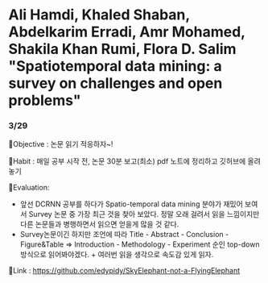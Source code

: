 # Ali Hamdi, Khaled Shaban, Abdelkarim Erradi, Amr Mohamed, Shakila Khan Rumi, Flora D. Salim "Spatiotemporal data mining: a survey on challenges and open problems"

### 3/29
🐘Objective : 논문 읽기 적응하자~!

🐘Habit : 매일 공부 시작 전, 논문 30분 보고(최소) pdf 노트에 정리하고 깃허브에 올려놓기

🐘Evaluation:
* 앞선 DCRNN 공부를 하다가 Spatio-temporal data mining 분야가 재밌어 보여서 Survey 논문 중 가장 최근 것을 찾아 보았다. 정말 오래 걸려서 읽을 느낌이지만 다른 논문들과 병행하면서 읽으면 얻을게 많을 것 같다.
* Survey논문이긴 하지만 조언에 따라 Title - Abstract - Conclusion - Figure&Table => Introduction - Methodology - Experiment 순인 top-down방식으로 읽어봐야겠다. + 여러번 읽을 생각으로 속도감 있게 읽자.

🐘Link : https://github.com/edypidy/SkyElephant-not-a-FlyingElephant
